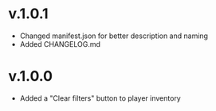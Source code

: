 # v.1.0.1
- Changed manifest.json for better description and naming
- Added CHANGELOG.md

# v.1.0.0
- Added a "Clear filters" button to player inventory